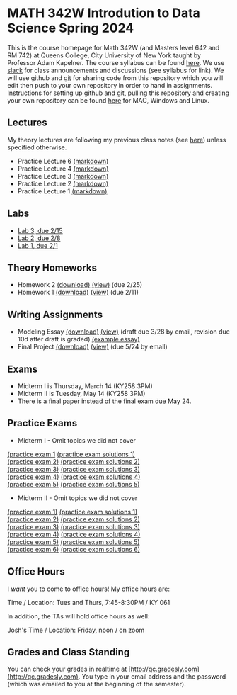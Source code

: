 # MATH 342W Introdution to Data Science Spring 2024

This is the course homepage for Math 342W (and Masters level 642 and RM 742) at Queens College, City University of New York taught by Professor Adam Kapelner. The course syllabus can be found [here](https://github.com/kapelner/QC_Math_342W_Spring_2024/blob/master/syllabus/syllabus.pdf). We use [slack](https://slack.com/) for class announcements and discussions (see syllabus for link). We will use github and [git](https://en.wikipedia.org/wiki/Git) for sharing code from this repository which you will edit then push to your own repository in order to hand in assignments. Instructions for setting up github and git, pulling this repository and creating your own repository can be found [here](https://github.com/kapelner/QC_Math_342W_Spring_2024/blob/master/syllabus/git_github_class_setup.pdf) for MAC, Windows and Linux.

## Lectures

My theory lectures are following my previous class notes (see [here](https://github.com/kapelner/QC_Math_342W_Spring_2022)) unless specified otherwise.

<!--
* Lecture 24 [(Notes 1)](https://github.com/kapelner/QC_Math_342W_Spring_2021/blob/master/lectures/lec25kap.pdf) [(Notes 2)](https://github.com/kapelner/QC_Math_342W_Spring_2021/blob/master/lectures/lec26kap.pdf)
* Week 13 [Practice Notes in R](https://github.com/kapelner/QC_Math_342W_Spring_2024/blob/master/practice_lectures/week13.Rmd)
* Lecture 23 [(Notes)](https://github.com/kapelner/QC_Math_342W_Spring_2021/blob/master/lectures/lec22kap.pdf)
* Lecture 22 [(Notes)](https://github.com/kapelner/QC_Math_342W_Spring_2021/blob/master/lectures/lec21kap.pdf)
* Week 12 [Practice Notes in R](https://github.com/kapelner/QC_Math_342W_Spring_2024/blob/master/practice_lectures/week12.Rmd)
* Lecture 21 [(Notes)](https://github.com/kapelner/QC_Math_342W_Spring_2021/blob/master/lectures/lec17kap.pdf)
* Lecture 20 Does not have any blackboard notes
* Week 11 [Practice Notes in R](https://github.com/kapelner/QC_Math_342W_Spring_2024/blob/master/practice_lectures/week11.Rmd) 
* Lecture 19 [(Notes 1)](https://github.com/kapelner/QC_Math_342W_Spring_2021/blob/master/lectures/lec23kap.pdf) [(Notes 2)](https://github.com/kapelner/QC_Math_342W_Spring_2021/blob/master/lectures/lec24kap.pdf)
* Lecture 18 [(Notes)](https://github.com/kapelner/QC_Math_342W_Spring_2021/blob/master/lectures/lec22kap.pdf)
* Week 10 [Practice Notes in R](https://github.com/kapelner/QC_Math_342W_Spring_2024/blob/master/practice_lectures/week10.Rmd) 
* Lecture 17 [(Notes)](https://github.com/kapelner/QC_Math_342W_Spring_2021/blob/master/lectures/lec20kap.pdf)
* Lecture 16 [(Notes)](https://github.com/kapelner/QC_Math_342W_Spring_2021/blob/master/lectures/lec19kap.pdf)
* Week 9 [Practice Notes in R](https://github.com/kapelner/QC_Math_342W_Spring_2024/blob/master/practice_lectures/week09.Rmd) 
* Lecture 15 [(Notes)](https://github.com/kapelner/QC_Math_342W_Spring_2021/blob/master/lectures/lec16kap.pdf)
* Lecture 14 [(Notes)](https://github.com/kapelner/QC_Math_342W_Spring_2021/blob/master/lectures/lec14kap.pdf)
* Week 8 [Practice Notes in R](https://github.com/kapelner/QC_Math_342W_Spring_2024/blob/master/practice_lectures/week08.Rmd) 
* Lecture 13 [(Notes)](https://github.com/kapelner/QC_Math_342W_Spring_2021/blob/master/lectures/lec13kap.pdf)
* Lecture 12/13 [(Notes)](https://github.com/kapelner/QC_Math_342W_Spring_2021/blob/master/lectures/lec12kap.pdf)
* Week 7 [Practice Notes in R](https://github.com/kapelner/QC_Math_342W_Spring_2024/blob/master/practice_lectures/week07.Rmd) 
* Lecture 12/13 [(Notes)](https://github.com/kapelner/QC_Math_342W_Spring_2021/blob/master/lectures/lec11kap.pdf)
* Week 6 [Practice Notes in R](https://github.com/kapelner/QC_Math_342W_Spring_2024/blob/master/practice_lectures/week06.Rmd) 
* Lecture 9/10/11 [(Notes)](https://github.com/kapelner/QC_Math_342W_Spring_2021/blob/master/lectures/lec10kap.pdf)
* Week 5 [Practice Notes in R](https://github.com/kapelner/QC_Math_342W_Spring_2024/blob/master/practice_lectures/week05.Rmd) 
* Lecture 8/9 [(Notes)](https://github.com/kapelner/QC_Math_342W_Spring_2021/blob/master/lectures/lec09kap.pdf)
* Lecture 8/9 [(Notes)](https://github.com/kapelner/QC_Math_342W_Spring_2021/blob/master/lectures/lec08kap.pdf)
* Week 3 [Practice Notes in R](https://github.com/kapelner/QC_Math_342W_Spring_2024/blob/master/practice_lectures/week03.Rmd) 
* Lecture 7/8 [(Notes)](https://github.com/kapelner/QC_Math_342W_Spring_2021/blob/master/lectures/lec07kap.pdf)
* Lecture 7 [(Notes)](https://github.com/kapelner/QC_Math_342W_Spring_2021/blob/master/lectures/lec06kap.pdf)
* Week 2 [Practice Notes in R](https://github.com/kapelner/QC_Math_342W_Spring_2024/blob/master/practice_lectures/week02.Rmd)
* Lecture 5/6 [(Notes)](https://github.com/kapelner/QC_Math_342W_Spring_2021/blob/master/lectures/lec05kap.pdf)
* Lecture 3/4 [(Notes)](https://github.com/kapelner/QC_Math_342W_Spring_2021/blob/master/lectures/lec04kap.pdf)
* Lecture 2/3 [(Notes)](https://github.com/kapelner/QC_Math_342W_Spring_2021/blob/master/lectures/lec02kap.pdf)
* Lecture 1/2 [(Notes)](https://github.com/kapelner/QC_Math_342W_Spring_2021/blob/master/lectures/lec01kap.pdf) -->
* Practice Lecture 6 [(markdown)](https://github.com/kapelner/QC_Math_342W_Spring_2024/blob/master/practice_lectures/lec06.Rmd)
* Practice Lecture 4 [(markdown)](https://github.com/kapelner/QC_Math_342W_Spring_2024/blob/master/practice_lectures/lec04.Rmd)
* Practice Lecture 3 [(markdown)](https://github.com/kapelner/QC_Math_342W_Spring_2024/blob/master/practice_lectures/lec03.Rmd)
* Practice Lecture 2 [(markdown)](https://github.com/kapelner/QC_Math_342W_Spring_2024/blob/master/practice_lectures/lec02.Rmd)
* Practice Lecture 1 [(markdown)](https://github.com/kapelner/QC_Math_342W_Spring_2024/blob/master/practice_lectures/lec01.Rmd)

## Labs

<!--
* [(Lab 10, *not* due)](https://github.com/kapelner/QC_Math_342W_Spring_2024/blob/master/labs/lab10.Rmd)
* [(Lab 9, due 5/12)](https://github.com/kapelner/QC_Math_342W_Spring_2024/blob/master/labs/lab09.Rmd)
* [(Lab 8, due 5/3)](https://github.com/kapelner/QC_Math_342W_Spring_2024/blob/master/labs/lab08.Rmd)
* [(Lab 7, due 4/24)](https://github.com/kapelner/QC_Math_342W_Spring_2024/blob/master/labs/lab07.Rmd)
* [(Lab 6, due 4/10)](https://github.com/kapelner/QC_Math_342W_Spring_2024/blob/master/labs/lab06.Rmd)
* [(Lab 5, due 4/3)](https://github.com/kapelner/QC_Math_342W_Spring_2024/blob/master/labs/lab05.Rmd)
* [(Midterm I Review Lab, *not* due)](https://github.com/kapelner/QC_Math_342W_Spring_2024/blob/master/labs/midterm1review.Rmd)
* [Lab 4, due 3/13](https://github.com/kapelner/QC_Math_342W_Spring_2024/blob/master/labs/lab04.Rmd)  -->
* [Lab 3, due 2/15](https://github.com/kapelner/QC_Math_342W_Spring_2024/blob/master/labs/lab03.Rmd)
* [Lab 2, due 2/8](https://github.com/kapelner/QC_Math_342W_Spring_2024/blob/master/labs/lab02.Rmd)
* [Lab 1, due 2/1](https://github.com/kapelner/QC_Math_342W_Spring_2024/blob/master/labs/lab01.Rmd)

## Theory Homeworks

<!--
* Homework 5 [(download)](https://github.com/kapelner/QC_Math_342W_Spring_2024/blob/master/homeworks/hw05/hw05t.pdf?raw=true) [(view)](https://github.com/kapelner/QC_Math_342W_Spring_2024/blob/master/homeworks/hw05/hw05t.pdf) (due 5/14)
* Homework 4 [(download)](https://github.com/kapelner/QC_Math_342W_Spring_2024/blob/master/homeworks/hw04/hw04t.pdf?raw=true) [(view)](https://github.com/kapelner/QC_Math_342W_Spring_2024/blob/master/homeworks/hw04/hw04t.pdf) (due 4/14)
* Homework 3 [(download)](https://github.com/kapelner/QC_Math_342W_Spring_2024/blob/master/homeworks/hw03/hw03t.pdf?raw=true) [(view)](https://github.com/kapelner/QC_Math_342W_Spring_2024/blob/master/homeworks/hw03/hw03t.pdf) (due 3/21)-->
* Homework 2 [(download)](https://github.com/kapelner/QC_Math_342W_Spring_2024/blob/master/homeworks/hw02/hw02t.pdf?raw=true) [(view)](https://github.com/kapelner/QC_Math_342W_Spring_2024/blob/master/homeworks/hw02/hw02t.pdf) (due 2/25)
* Homework 1 [(download)](https://github.com/kapelner/QC_Math_342W_Spring_2024/blob/master/homeworks/hw01/hw01t.pdf?raw=true) [(view)](https://github.com/kapelner/QC_Math_342W_Spring_2024/blob/master/homeworks/hw01/hw01t.pdf) (due 2/11)

## Writing Assignments

* Modeling Essay [(download)](https://github.com/kapelner/QC_Math_342W_Spring_2024/blob/master/writing_assignments/modeling_essay_revised.pdf?raw=true) [(view)](https://github.com/kapelner/QC_Math_342W_Spring_2024/blob/master/writing_assignments/modeling_essay_revised.pdf) (draft due 3/28 by email, revision due 10d after draft is graded) [(example essay)](https://github.com/kapelner/QC_Math_342W_Spring_2024/blob/master/writing_assignments/modeling_essay_example.pdf)
* Final Project [(download)](https://github.com/kapelner/QC_Math_342W_Spring_2024/blob/master/writing_assignments/final_project.pdf?raw=true) [(view)](https://github.com/kapelner/QC_Math_342W_Spring_2024/blob/master/writing_assignments/final_project.pdf) (due 5/24 by email)

## Exams

* Midterm I is Thursday, March 14 (KY258 3PM) 
* Midterm II is Tuesday, May 14 (KY258 3PM) 
* There is a final paper instead of the final exam due May 24.

## Practice Exams

* Midterm I - Omit topics we did not cover

[(practice exam 1](https://github.com/kapelner/QC_Math_342W_Spring_2022/blob/master/exams/midterm1/midterm1.pdf) [(practice exam solutions 1)](https://github.com/kapelner/QC_Math_342W_Spring_2022/blob/master/exams/midterm1/midterm1_solutions.pdf)\
[(practice exam 2)](https://github.com/kapelner/QC_Math_342W_Spring_2021/blob/master/exams/midterm1/midterm1.pdf) [(practice exam solutions 2)](https://github.com/kapelner/QC_Math_342W_Spring_2021/blob/master/exams/midterm1/midterm1_solutions.pdf)\
[(practice exam 3)](https://github.com/kapelner/QC_Math_390.4_Spring_2020/blob/master/exams/midterm1/midterm1.pdf) [(practice exam solutions 3)](https://github.com/kapelner/QC_Math_390.4_Spring_2020/blob/master/exams/midterm1/midterm1_solutions.pdf)\
[(practice exam 4)](https://github.com/kapelner/QC_Math_390.4_Spring_2019/blob/master/exams/midterm1/midterm1.pdf) [(practice exam solutions 4)](https://github.com/kapelner/QC_Math_390.4_Spring_2019/blob/master/exams/midterm1/midterm1_solutions.pdf)\
[(practice exam 5)](https://github.com/kapelner/QC_Math_390.4_Spring_2018/blob/master/exams/midterm1/midterm1.pdf) [(practice exam solutions 5)](https://github.com/kapelner/QC_Math_390.4_Spring_2018/blob/master/exams/midterm1/midterm1_solutions.pdf)


* Midterm II - Omit topics we did not cover

[(practice exam 1)](https://github.com/kapelner/QC_Math_342W_Spring_2022/blob/master/exams/midterm2/midterm2.pdf) [(practice exam solutions 1)](https://github.com/kapelner/QC_Math_342W_Spring_2022/blob/master/exams/midterm2/midterm2_solutions.pdf)\
[(practice exam 2)](https://github.com/kapelner/QC_Math_342W_Spring_2021/blob/master/exams/midterm2/midterm2.pdf) [(practice exam solutions 2)](https://github.com/kapelner/QC_Math_342W_Spring_2021/blob/master/exams/midterm2/midterm2_solutions.pdf)\
[(practice exam 3)](https://github.com/kapelner/QC_Math_390.4_Spring_2020/blob/master/exams/midterm2/midterm2.pdf) [(practice exam solutions 3)](https://github.com/kapelner/QC_Math_390.4_Spring_2020/blob/master/exams/midterm2/midterm2_solutions.pdf)\
[(practice exam 4)](https://github.com/kapelner/QC_Math_390.4_Spring_2019/blob/master/exams/midterm2/midterm2.pdf) [(practice exam solutions 4)](https://github.com/kapelner/QC_Math_390.4_Spring_2019/blob/master/exams/midterm2/midterm2_solutions.pdf)\
[(practice exam 5)](https://github.com/kapelner/QC_Math_390.4_Spring_2018/blob/master/exams/midterm2/midterm2.pdf) [(practice exam solutions 5)](https://github.com/kapelner/QC_Math_390.4_Spring_2018/blob/master/exams/midterm2/midterm2_solutions.pdf)\
[(practice exam 6)](https://github.com/kapelner/QC_Math_390.4_Spring_2018/blob/master/exams/final/final.pdf) [(practice exam solutions 6)](https://github.com/kapelner/QC_Math_390.4_Spring_2018/blob/master/exams/final/final_solutions.pdf)


## Office Hours

I *want* you to come to office hours! My office hours are:

Time / Location: Tues and Thurs, 7:45-8:30PM / KY 061

In addition, the TAs will hold office hours as well:

Josh's Time / Location: Friday, noon / on zoom

## Grades and Class Standing

You can check your grades in realtime at [http://qc.gradesly.com](http://qc.gradesly.com). You type in your email address and the password (which was emailed to you at the beginning of the semester).
